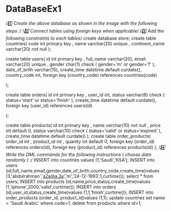# DataBaseEx1
/*1️⃣ Create the above database as shown in the image with the following steps :*/
/*2️⃣ Connect tables using foreign keys when applicable*/
/*3️⃣ Add the following constraints to each tables*/
create database store;
create table countries(
    code int primary key ,
    name varchar(20) unique ,
    continent_name varchar(20) not null
);

create table users(
    id int primary key ,
    full_name varchar(20),
    email varchar(20) unique ,
    gender char(1) check ( gender='m' or gender='f' ),
    date_of_brith varchar(15),
    create_time datetime default curdate(),
    country_code int,
    foreign key (country_code) references countries(code)

);

create table orders(
    id int primary key ,
    user_id int,
    status varchar(6) check ( status='start' or status='finish' ),
    create_time datetime default curdate(),
    foreign key (user_id) references users(id)

);

create table products(
    id int primary key ,
    name varchar(10) not null ,
    price int default 0,
    status varchar(10) check ( status='valid' or status='expired' ),
    create_time datetime default curdate()
);
create table order_products(
    order_id int ,
    product_id int ,
    quanity int default 0,
    foreign key (order_id) references  orders(id),
    foreign key (product_id) references  products(id)
);
/*4️⃣ Write the DML commands for the following instructions ( choose data randomly ) :*/
INSERT  into countries values (1,'Saudi','KSA');
INSERT  into  users (id,full_name,email,gender,date_of_brith,country_code,create_time)values (3,'abdulrahman','a2a@a.3a','m','24-12-1993',1,curtime());
select * from users;
INSERT  into products (id,name,price,status,create_time)values (1,'iphone',2000,'valid',curtime());
INSERT  into orders (id,user_id,status,create_time)values (1,1,'finish',curtime());
INSERT  into order_products (order_id, product_id)values (1,1);
update countries
set name = 'Saudi Arabic'
where code=1;
delete from products
where id=1;



